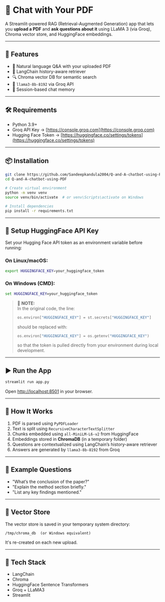 # 📄 Chat with Your PDF

A Streamlit-powered RAG (Retrieval-Augmented Generation) app that lets you **upload a PDF** and **ask questions about it** using LLaMA 3 (via Groq), Chroma vector store, and HuggingFace embeddings.

---

## 🚀 Features

- 🤖 Natural language Q&A with your uploaded PDF
- 🧠 LangChain history-aware retriever
- 🔍 Chroma vector DB for semantic search
- 🧩 `llama3-8b-8192` via Groq API
- 💬 Session-based chat memory

---

## 🛠️ Requirements

- Python 3.9+
- Groq API Key → [https://console.groq.com](https://console.groq.com)
- Hugging Face Token → [https://huggingface.co/settings/tokens](https://huggingface.co/settings/tokens)

---

## 📦 Installation

```bash
git clone https://github.com/Sandeepkandula2004/Q-and-A-chatbot-using-PDF
cd Q-and-A-chatbot-using-PDF

# Create virtual environment
python -m venv venv
source venv/bin/activate  # or venv\Scripts\activate on Windows

# Install dependencies
pip install -r requirements.txt
```

---

## 🔐 Setup HuggingFace API Key

Set your Hugging Face API token as an environment variable before running:

### On Linux/macOS:
```bash
export HUGGINGFACE_KEY=your_huggingface_token
```

### On Windows (CMD):
```cmd
set HUGGINGFACE_KEY=your_huggingface_token
```

> 📌 **NOTE:**  
> In the original code, the line:
> ```python
> os.environ["HUGGINGFACE_KEY"] = st.secrets["HUGGINGFACE_KEY"]
> ```
> should be replaced with:
> ```python
> os.environ["HUGGINGFACE_KEY"] = os.getenv("HUGGINGFACE_KEY")
> ```
> so that the token is pulled directly from your environment during local development.

---

## ▶️ Run the App

```bash
streamlit run app.py
```

Open [http://localhost:8501](http://localhost:8501) in your browser.

---

## 🧠 How It Works

1. PDF is parsed using `PyPDFLoader`
2. Text is split using `RecursiveCharacterTextSplitter`
3. Chunks embedded using `all-MiniLM-L6-v2` from HuggingFace
4. Embeddings stored in **ChromaDB** (in a temporary folder)
5. Questions are contextualized using LangChain’s history-aware retriever
6. Answers are generated by `llama3-8b-8192` from Groq

---

## 📄 Example Questions

- "What’s the conclusion of the paper?"
- "Explain the method section briefly."
- "List any key findings mentioned."

---

## 📁 Vector Store

The vector store is saved in your temporary system directory:

```
/tmp/chroma_db  (or Windows equivalent)
```

It's re-created on each new upload.

---

## 🧩 Tech Stack

- LangChain
- Chroma
- HuggingFace Sentence Transformers
- Groq + LLaMA3
- Streamlit
